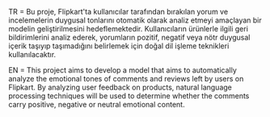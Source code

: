 TR = Bu proje, Flipkart'ta kullanıcılar tarafından bırakılan yorum ve incelemelerin duygusal tonlarını otomatik olarak analiz etmeyi amaçlayan bir modelin geliştirilmesini hedeflemektedir. Kullanıcıların ürünlerle ilgili geri bildirimlerini analiz ederek, yorumların pozitif, negatif veya nötr duygusal içerik taşıyıp taşımadığını belirlemek için doğal dil işleme teknikleri kullanılacaktır.

EN = This project aims to develop a model that aims to automatically analyze the emotional tones of comments and reviews left by users on Flipkart. By analyzing user feedback on products, natural language processing techniques will be used to determine whether the comments carry positive, negative or neutral emotional content.
